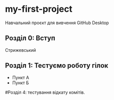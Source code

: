# my-first-project
Навчальний проєкт для вивчення GitHub Desktop

 ## Розділ 0: Вступ

Стрижевський

## Розділ 1: Тестуємо роботу гілок
*   Пункт А
*   Пункт Б

#Розділ 4: тестування відкату комітів. 
